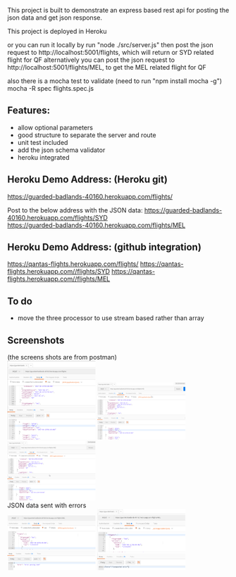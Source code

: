 
This project is built to demonstrate an express based rest api for posting the json data and get json response.

This project is deployed in Heroku

or you can run it locally by run "node ./src/server.js"
then post the json request to http://localhost:5001/flights, which will return or SYD related flight for QF
alternatively you can post the json request to http://localhost:5001/flights/MEL, to get the MEL related flight for QF

also there is a mocha test to validate
(need to run "npm install mocha -g") <br/>
mocha -R spec flights.spec.js

## Features:
- allow optional parameters
- good structure to separate the server and route
- unit test included
- add the json schema validator
- heroku integrated

## Heroku Demo Address: (Heroku git)
https://guarded-badlands-40160.herokuapp.com/flights/
<br/>

Post to the below address with the JSON data:
https://guarded-badlands-40160.herokuapp.com/flights/SYD
<br/>
https://guarded-badlands-40160.herokuapp.com/flights/MEL
<br/>

## Heroku Demo Address: (github integration)
https://qantas-flights.herokuapp.com/flights/
https://qantas-flights.herokuapp.com//flights/SYD
https://qantas-flights.herokuapp.com//flights/MEL
<br/>

## To do
-  move the three processor to use stream based rather than array

## Screenshots
(the screens shots are from postman) <br/>
<img src="https://github.com/xinzhang/qantas-flights/blob/master/screenshot/1.png" alt="Default" width="500" style="width: 200px;"/>
<img src="https://github.com/xinzhang/qantas-flights/blob/master/screenshot/2.png" alt="SYD" width="500"  style="width: 200px;"/>
<img src="https://github.com/xinzhang/qantas-flights/blob/master/screenshot/3.png" alt="MEL" width="500" style="width: 200px;"/>
<br/>
JSON data sent with errors <br/>
<img src="https://github.com/xinzhang/qantas-flights/blob/master/screenshot/4.png" alt="Error" width="500"  style="width: 200px;"/>
<img src="https://github.com/xinzhang/qantas-flights/blob/master/screenshot/5.png" alt="Errpr" width="500" style="width: 200px;"/>
